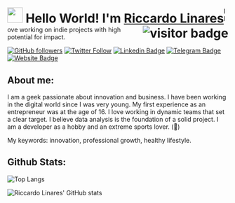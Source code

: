 # <div style="float:left"><img src="https://github.com/riccardolinares/riccardolinares/blob/master/docs/img/hi.gif" width="35" /> Hello World! I'm [Riccardo Linares](https://www.github.com/riccardolinares) </div><div  align="right" style="float:right;"><img src="https://visitor-badge.laobi.icu/badge?page_id=riccardolinares" alt="visitor badge"/></div>

<div style="float:clear"></div>

I love working on indie projects with high potential for impact.

[![GitHub followers](https://img.shields.io/github/followers/riccardolinares?style=social)](https://www.github.com/riccardolinares)
[![Twitter Follow](https://img.shields.io/twitter/follow/riccardolinares?style=social)](https://www.twitter.com/riccardolinares)
[![Linkedin Badge](https://img.shields.io/badge/-riccardolinares-blue?style=flat-square&logo=Linkedin&logoColor=white&link=https://www.linkedin.com/in/riccardolinares/)](https://www.linkedin.com/in/riccardolinares/)
[![Telegram Badge](https://img.shields.io/badge/-riccardolinares-grey?style=flat-square&logo=Telegram&logoColor=white&link=https://t.me/riccardolinares)](https://t.me/riccardolinares)
[![Website Badge](https://img.shields.io/badge/-riccardolinares-darkgreen?style=flat-square&logo=Safari&logoColor=white&link=https://riccardolinares.me)](https://riccardolinares.me)

## About me:

I am a geek passionate about innovation and business.
I have been working in the digital world since I was very young.
My first experience as an entrepreneur was at the age of 16.
I love working in dynamic teams that set a clear target.
I believe data analysis is the foundation of a solid project.
I am a developer as a hobby and an extreme sports lover. (🏓)

My keywords: innovation, professional growth, healthy lifestyle.

## Github Stats:

![Top Langs](https://github-readme-stats.vercel.app/api/top-langs/?username=riccardolinares&layout=compact&theme=transparent&hide_progress=true)

![Riccardo Linares' GitHub stats](https://github-readme-stats-git-master-riccardolinares-projects.vercel.app/api?username=riccardolinares&show_icons=true&theme=transparent)
